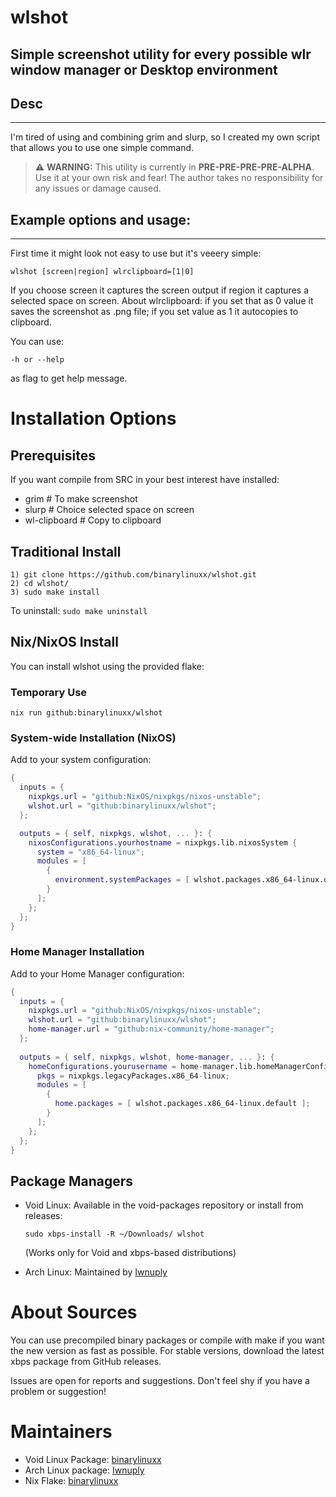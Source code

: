 # wlshot
Simple screenshot utility for every possible wlr window manager or Desktop environment
------------------------------------------------------------------------------------------
## Desc
--------
I'm tired of using and combining grim and slurp, so I created my own script
that allows you to use one simple command.
> ⚠ **WARNING:** This utility is currently in **PRE-PRE-PRE-PRE-ALPHA**.
> Use it at your own risk and fear! The author takes no responsibility for any issues or damage caused.

## Example options and usage:
------------------------------------------------------------------------------------------
First time it might look not easy to use but it's veeery simple:
```
wlshot [screen|region] wlrclipboard=[1|0]
```
If you choose screen it captures the screen output if region it captures a selected space on
screen. About wlrclipboard: if you set that as 0 value it saves the screenshot as .png file;
if you set value as 1 it autocopies to clipboard.

You can use:
```
-h or --help
```
as flag to get help message.

# Installation Options

## Prerequisites
If you want compile from SRC in your best interest have installed:
- grim # To make screenshot
- slurp # Choice selected space on screen
- wl-clipboard # Copy to clipboard

## Traditional Install
```
1) git clone https://github.com/binarylinuxx/wlshot.git
2) cd wlshot/
3) sudo make install
```
To uninstall: `sudo make uninstall`

## Nix/NixOS Install
You can install wlshot using the provided flake:

### Temporary Use
```
nix run github:binarylinuxx/wlshot
```

### System-wide Installation (NixOS)
Add to your system configuration:

```nix
{
  inputs = {
    nixpkgs.url = "github:NixOS/nixpkgs/nixos-unstable";
    wlshot.url = "github:binarylinuxx/wlshot";
  };

  outputs = { self, nixpkgs, wlshot, ... }: {
    nixosConfigurations.yourhostname = nixpkgs.lib.nixosSystem {
      system = "x86_64-linux";
      modules = [
        {
          environment.systemPackages = [ wlshot.packages.x86_64-linux.default ];
        }
      ];
    };
  };
}
```

### Home Manager Installation
Add to your Home Manager configuration:

```nix
{
  inputs = {
    nixpkgs.url = "github:NixOS/nixpkgs/nixos-unstable";
    wlshot.url = "github:binarylinuxx/wlshot";
    home-manager.url = "github:nix-community/home-manager";
  };
  
  outputs = { self, nixpkgs, wlshot, home-manager, ... }: {
    homeConfigurations.yourusername = home-manager.lib.homeManagerConfiguration {
      pkgs = nixpkgs.legacyPackages.x86_64-linux;
      modules = [
        {
          home.packages = [ wlshot.packages.x86_64-linux.default ];
        }
      ];
    };
  };
}
```

## Package Managers
- Void Linux: Available in the void-packages repository or install from releases:
  ```
  sudo xbps-install -R ~/Downloads/ wlshot
  ```
  (Works only for Void and xbps-based distributions)

- Arch Linux: Maintained by [Iwnuply](https://github.com/IwnuplyNotTyan)

# About Sources
You can use precompiled binary packages or compile with make if you want the new version as fast as possible.
For stable versions, download the latest xbps package from GitHub releases.

Issues are open for reports and suggestions. Don't feel shy if you have a problem or suggestion!

# Maintainers
- Void Linux Package: [binarylinuxx](https://github.com/binarylinuxx)
- Arch Linux package: [Iwnuply](https://github.com/IwnuplyNotTyan)
- Nix Flake: [binarylinuxx](https://github.com/binarylinuxx)
